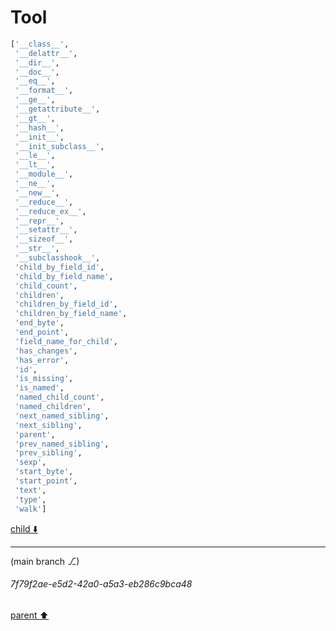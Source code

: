 # Tool

```python
['__class__',
 '__delattr__',
 '__dir__',
 '__doc__',
 '__eq__',
 '__format__',
 '__ge__',
 '__getattribute__',
 '__gt__',
 '__hash__',
 '__init__',
 '__init_subclass__',
 '__le__',
 '__lt__',
 '__module__',
 '__ne__',
 '__new__',
 '__reduce__',
 '__reduce_ex__',
 '__repr__',
 '__setattr__',
 '__sizeof__',
 '__str__',
 '__subclasshook__',
 'child_by_field_id',
 'child_by_field_name',
 'child_count',
 'children',
 'children_by_field_id',
 'children_by_field_name',
 'end_byte',
 'end_point',
 'field_name_for_child',
 'has_changes',
 'has_error',
 'id',
 'is_missing',
 'is_named',
 'named_child_count',
 'named_children',
 'next_named_sibling',
 'next_sibling',
 'parent',
 'prev_named_sibling',
 'prev_sibling',
 'sexp',
 'start_byte',
 'start_point',
 'text',
 'type',
 'walk']
```

[child ⬇️](#7f79f2ae-e5d2-42a0-a5a3-eb286c9bca48)

---

(main branch ⎇)
###### 7f79f2ae-e5d2-42a0-a5a3-eb286c9bca48
[parent ⬆️](#0ebe3b12-42c3-4d2f-8ee6-5a38561ff421)
